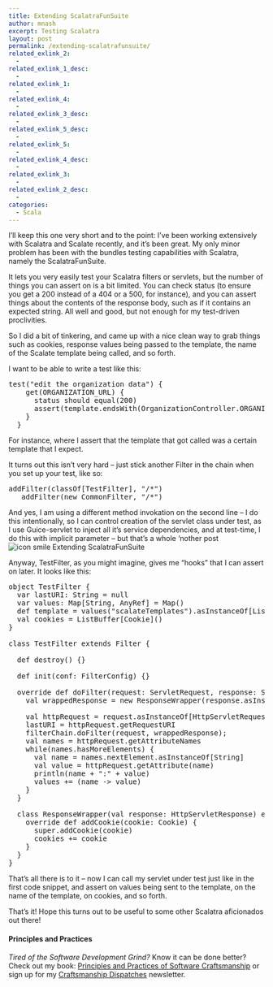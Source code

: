 ```yaml
---
title: Extending ScalatraFunSuite
author: mnash
excerpt: Testing Scalatra
layout: post
permalink: /extending-scalatrafunsuite/
related_exlink_2:
  - 
related_exlink_1_desc:
  - 
related_exlink_1:
  - 
related_exlink_4:
  - 
related_exlink_3_desc:
  - 
related_exlink_5_desc:
  - 
related_exlink_5:
  - 
related_exlink_4_desc:
  - 
related_exlink_3:
  - 
related_exlink_2_desc:
  - 
categories:
  - Scala
---
```

I&#8217;ll keep this one very short and to the point: I&#8217;ve been working extensively with Scalatra and Scalate recently, and it&#8217;s been great. My only minor problem has been with the bundles testing capabilities with Scalatra, namely the ScalatraFunSuite.

It lets you very easily test your Scalatra filters or servlets, but the number of things you can assert on is a bit limited. You can check status (to ensure you get a 200 instead of a 404 or a 500, for instance), and you can assert things about the contents of the response body, such as if it contains an expected string. All well and good, but not enough for my test-driven proclivities.

So I did a bit of tinkering, and came up with a nice clean way to grab things such as cookies, response values being passed to the template, the name of the Scalate template being called, and so forth.

I want to be able to write a test like this:

<pre class="brush:scala">test("edit the organization data") {
    get(ORGANIZATION_URL) {
      status should equal(200)
      assert(template.endsWith(OrganizationController.ORGANIZATION_TEMPLATE))
    }
  }
</pre>

For instance, where I assert that the template that got called was a certain template that I expect.

It turns out this isn&#8217;t very hard &#8211; just stick another Filter in the chain when you set up your test, like so:

<pre class="brush:scala">addFilter(classOf[TestFilter], "/*")
   addFilter(new CommonFilter, "/*")
</pre>

And yes, I am using a different method invokation on the second line &#8211; I do this intentionally, so I can control creation of the servlet class under test, as I use Guice-servlet to inject all it&#8217;s service dependencies, and at test-time, I do this with implicit parameter &#8211; but that&#8217;s a whole &#8216;nother post <img src="http://jglobal.com/wp-includes/images/smilies/icon_smile.gif" alt="icon smile Extending ScalatraFunSuite" class="wp-smiley" title="Extending ScalatraFunSuite" /> 

Anyway, TestFilter, as you might imagine, gives me &#8220;hooks&#8221; that I can assert on later. It looks like this:

<pre class="brush:scala">object TestFilter {
  var lastURI: String = null
  var values: Map[String, AnyRef] = Map()
  def template = values("scalateTemplates").asInstanceOf[List[String]].head
  val cookies = ListBuffer[Cookie]()
}

class TestFilter extends Filter {

  def destroy() {}

  def init(conf: FilterConfig) {}

  override def doFilter(request: ServletRequest, response: ServletResponse, filterChain: FilterChain) {
    val wrappedResponse = new ResponseWrapper(response.asInstanceOf[HttpServletResponse])

    val httpRequest = request.asInstanceOf[HttpServletRequest]
    lastURI = httpRequest.getRequestURI
    filterChain.doFilter(request, wrappedResponse);
    val names = httpRequest.getAttributeNames
    while(names.hasMoreElements) {
      val name = names.nextElement.asInstanceOf[String]
      val value = httpRequest.getAttribute(name)
      println(name + ":" + value)
      values += (name -&gt; value)
    }
  }

  class ResponseWrapper(val response: HttpServletResponse) extends HttpServletResponseWrapper(response) {
    override def addCookie(cookie: Cookie) {
      super.addCookie(cookie)
      cookies += cookie
    }
  }
}
</pre>

That&#8217;s all there is to it &#8211; now I can call my servlet under test just like in the first code snippet, and assert on values being sent to the template, on the name of the template, on cookies, and so forth.

That&#8217;s it! Hope this turns out to be useful to some other Scalatra aficionados out there!

<div class="g-plusone" data-annotation="inline" data-width="300">
</div>

<!-- Place this tag after the last +1 button tag. -->

  


<div class="st-callout hastitle lightblue center" >
  <h4 class="st-callout-title ">
    Principles and Practices
  </h4>
  
  <div class="inside">
    <i>Tired of the Software Development Grind?</i> Know it can be done better? Check out my book: <a href="http://jglobal.com/principles-and-practices">Principles and Practices of Software Craftsmanship</a> or sign up for my <a href="http://jglobal.com/dispatches/">Craftsmanship Dispatches</a> newsletter.
  </div>
</div>

<div class="clear">
</div>